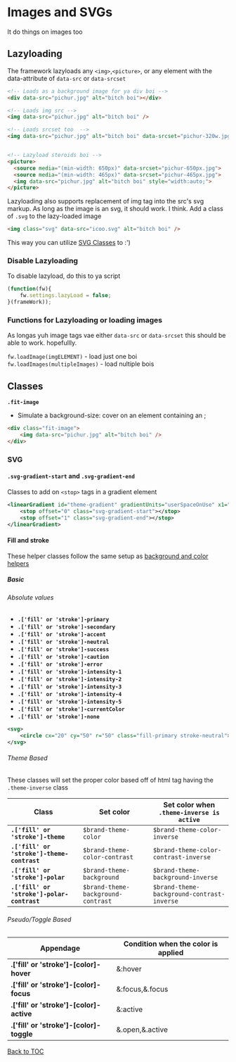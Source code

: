 # Images and SVGs

It do things on images too

## Lazyloading

The framework lazyloads any `<img>`,`<picture>`, or any element with the data-attribute of `data-src` or `data-srcset`

```html
<!-- Loads as a background image for ya div boi -->
<div data-src="pichur.jpg" alt="bitch boi"></div>

<!-- Loads img src -->
<img data-src="pichur.jpg" alt="bitch boi" />

<!-- Loads srcset too  -->
<img data-src="pichur.jpg" alt="bitch boi" data-srcset="pichur-320w.jpg 320w" />


<!-- Lazyload steroids boi -->
<picture>
  <source media="(min-width: 650px)" data-srcset="pichur-650px.jpg">
  <source media="(min-width: 465px)" data-srcset="pichur-465px.jpg">
  <img data-src="pichur.jpg" alt="bitch boi" style="width:auto;">
</picture>
```

Lazyloading also supports replacement of img tag into the src's svg markup. As long as the image is an svg, it should work. I think. Add a class of `.svg` to the lazy-loaded image

```html
<img class="svg" data-src="icoo.svg" alt="bitch boi" />
```

This way you can utilize [SVG Classes](#svg) to :')

### Disable Lazyloading
To disable lazyload, do this to ya script
```js
(function(fw){
	fw.settings.lazyLoad = false;
}(frameWork));
```



### Functions for Lazyloading or loading images

As longas yuh image tags vae either `data-src` or `data-srcset` this should be able to work. hopefullly.

`fw.loadImage(imgELEMENT)` - load just one boi
`fw.loadImages(multipleImages)` - load nultiple bois

## Classes
**`.fit-image`**

*	Simulate a background-size: cover on an element containing an <img>;

```html
<div class="fit-image">
	<img data-src="pichur.jpg" alt="bitch boi" />
</div>
```

### SVG
####	**`.svg-gradient-start`** and **`.svg-gradient-end`** 

Classes to add on `<stop>` tags in a gradient element

```xml
<linearGradient id="theme-gradient" gradientUnits="userSpaceOnUse" x1="0" y1="0" x2="194.3924" y2="29">
	<stop offset="0" class="svg-gradient-start"></stop>
	<stop offset="1" class="svg-gradient-end"></stop>
</linearGradient>
```


#### Fill and stroke

These helper classes follow the same setup as [background and color helpers](../scaffolding/helpers.md#background-and-colors)

##### Basic

###### Absolute values

*   **`.['fill' or 'stroke']-primary`**
*   **`.['fill' or 'stroke']-secondary`**
*   **`.['fill' or 'stroke']-accent`**
*   **`.['fill' or 'stroke']-neutral`**
*   **`.['fill' or 'stroke']-success`**
*   **`.['fill' or 'stroke']-caution`**
*   **`.['fill' or 'stroke']-error`**
*   **`.['fill' or 'stroke']-intensity-1`**
*   **`.['fill' or 'stroke']-intensity-2`**
*   **`.['fill' or 'stroke']-intensity-3`**
*   **`.['fill' or 'stroke']-intensity-4`**
*   **`.['fill' or 'stroke']-intensity-5`**
*   **`.['fill' or 'stroke']-currentColor`**
*   **`.['fill' or 'stroke']-none`**


```xml
<svg>
	<circle cx="20" cy="50" r="50" class="fill-primary stroke-neutral">
</svg>
```

###### Theme Based

These classes will set the proper color based off of html tag having the `.theme-inverse` class

| Class							 | Set color | Set color when `.theme-inverse is active`				|
| --							| --		| --														|
| **`.['fill' or 'stroke']-theme`**			| `$brand-theme-color` 				| `$brand-theme-color-inverse`				|
| **`.['fill' or 'stroke']-theme-contrast`** 	| `$brand-theme-color-contrast`		| `$brand-theme-color-contrast-inverse`		|
| **`.['fill' or 'stroke']-polar`** 			| `$brand-theme-background`			| `$brand-theme-background-inverse`			|
| **`.['fill' or 'stroke']-polar-contrast`** 	| `$brand-theme-background-contrast` 	| `$brand-theme-background-contrast-inverse` 	|


###### Pseudo/Toggle Based

| Appendage | Condition when the color is applied |
| -- | -- |
| **.['fill' or 'stroke']-[color]-hover** | &:hover |
| **.['fill' or 'stroke']-[color]-focus** | &:focus,&.focus |
| **.['fill' or 'stroke']-[color]-active** | &:active |
| **.['fill' or 'stroke']-[color]-toggle** | &.open,&.active |



[Back to TOC](../../../readme.md)